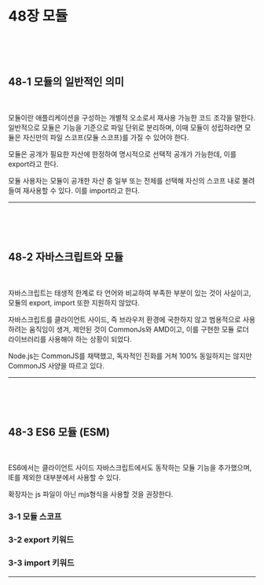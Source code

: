 # 48장 모듈

<br>
<br>
<br>

## 48-1 모듈의 일반적인 의미

<br>

모듈이란 애플리케이션을 구성하는 개별적 오소로서 재사용 가능한 코드 조각을 말한다. 일반적으로 모듈은 기능을 기준으로 파일 단위로 분리하며, 이때 모듈이 성립하라면 모듈은 자신만의 파일 스코프(모듈 스코프)를 가질 수 있어야 한다.

모듈은 공개가 필요한 자산에 한정하여 명시적으로 선택적 공개가 가능한데, 이를 export라고 한다.

모듈 사용자는 모듈이 공개한 자산 중 일부 또는 전체를 선택해 자신의 스코프 내로 불려들여 재사용할 수 있다. 이를 import라고 한다.

---

<br>
<br>
<br>

## 48-2 자바스크립트와 모듈

<br>

자바스크립트는 태생적 한계로 타 언어와 비교하여 부족한 부분이 있는 것이 사실이고, 모듈의 export, import 또한 지원하지 않았다.

자바스크립트를 클라이언트 사이드, 즉 브라우저 환경에 국한하지 않고 범용적으로 사용하려는 움직임이 생겨, 제안된 것이 CommonJs와 AMD이고, 이를 구현한 모듈 로더 라이브러리를 사용해야 하는 상황이 되었다.

Node.js는 CommonJS를 채택했고, 독자적인 진화를 거쳐 100% 동일하지는 않지만 CommonJS 사양을 따르고 있다.

---

<br>
<br>
<br>

## 48-3 ES6 모듈 (ESM)

<br>

ES6에서는 클라이언트 사이드 자바스크립트에서도 동작하는 모듈 기능을 추가했으며, IE를 제외한 대부분에서 사용할 수 있다.

확장자는 js 파일이 아닌 mjs형식을 사용할 것을 권장한다.

### 3-1 모듈 스코프

### 3-2 export 키워드

### 3-3 import 키워드

---
